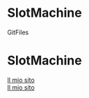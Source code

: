 # SlotMachine
GitFiles
<h1>SlotMachine</h1>
<a href="tankready.github.io/SlotMachine/SlotMachineWithLink/indice.html">Il mio sito</a><br>
<a href="tankready.github.io/SlotMachine/SlotMachineWithLink/index.html">Il mio sito</a>
